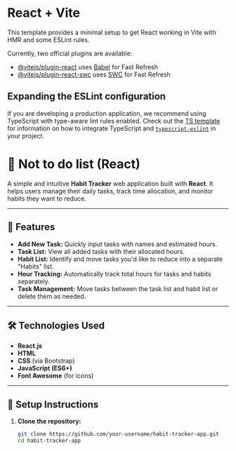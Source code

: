 # React + Vite

This template provides a minimal setup to get React working in Vite with HMR and some ESLint rules.

Currently, two official plugins are available:

- [@vitejs/plugin-react](https://github.com/vitejs/vite-plugin-react/blob/main/packages/plugin-react) uses [Babel](https://babeljs.io/) for Fast Refresh
- [@vitejs/plugin-react-swc](https://github.com/vitejs/vite-plugin-react/blob/main/packages/plugin-react-swc) uses [SWC](https://swc.rs/) for Fast Refresh

## Expanding the ESLint configuration

If you are developing a production application, we recommend using TypeScript with type-aware lint rules enabled. Check out the [TS template](https://github.com/vitejs/vite/tree/main/packages/create-vite/template-react-ts) for information on how to integrate TypeScript and [`typescript-eslint`](https://typescript-eslint.io) in your project.

# 🧠 Not to do list (React)

A simple and intuitive **Habit Tracker** web application built with **React**. It helps users manage their daily tasks, track time allocation, and monitor habits they want to reduce.

---

## 📌 Features

- **Add New Task:** Quickly input tasks with names and estimated hours.
- **Task List:** View all added tasks with their allocated hours.
- **Habit List:** Identify and move tasks you'd like to reduce into a separate "Habits" list.
- **Hour Tracking:** Automatically track total hours for tasks and habits separately.
- **Task Management:** Move tasks between the task list and habit list or delete them as needed.

---

## 🛠️ Technologies Used

- **React.js**
- **HTML**
- **CSS** (via Bootstrap)
- **JavaScript (ES6+)**
- **Font Awesome** (for icons)

---

## 🚀 Setup Instructions

1. **Clone the repository:**

   ```bash
   git clone https://github.com/your-username/habit-tracker-app.git
   cd habit-tracker-app
